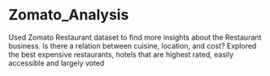 # Zomato_Analysis
Used Zomato Restaurant dataset to find more insights about the Restaurant business.
Is there a relation between cuisine, location, and cost?
Explored the best expensive restaurants, hotels that are highest rated, easily accessible and largely voted
